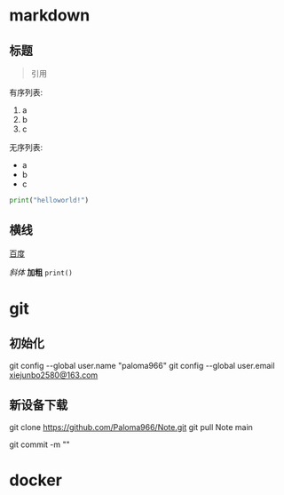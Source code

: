 # markdown

## 标题

> 引用

有序列表:
1. a
2. b
3. c

无序列表:
- a
- b
- c

```python
print("helloworld!")
```

横线
---

[百度](http://www.baidu.com)

*斜体* **加粗** `print()`

# git

## 初始化

git config --global user.name "paloma966"
git config --global user.email xiejunbo2580@163.com

## 新设备下载

git clone
https://github.com/Paloma966/Note.git
git pull Note main

git commit -m ""

# docker

